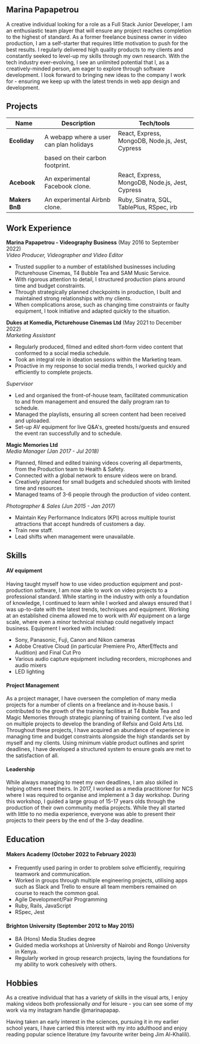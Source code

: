 ## Marina Papapetrou

A creative individual looking for a role as a Full Stack Junior Developer, I am an enthusiastic team player that will ensure any project reaches completion to the highest of standard. As a former freelance business owner in video production, I am a self-starter that requires little motivation to push for the best results. I regularly delivered high quality products to my clients and constantly seeked to level-up my skills through my own research.  With the tech industry ever-evolving, I see an unlimited potential that I, as a creatively-minded person, am eager to explore through software development. I look forward to bringing new ideas to the company I work for - ensuring we keep up with the latest trends in web app design and development.

## Projects

| Name                         | Description                             | Tech/tools                                     |
| ---------------------------- | --------------------------------------- | ---------------------------------------------- |
| **Ecoliday**                 | A webapp where a user can plan holidays | React, Express, MongoDB, Node.js, Jest, Cypress|                               
|                              | based on their carbon footprint.        |                                                |              
| **Acebook**                  | An experimental Facebook clone.         | React, Express, MongoDB, Node.js, Jest, Cypress|
| **Makers BnB**               | An experimental Airbnb clone.           | Ruby, Sinatra, SQL, TablePlus, RSpec, irb      |


## Work Experience

**Marina Papapetrou - Videography Business** (May 2016 to September 2022) <br>
_Video Producer, Videographer and Video Editor_

- Trusted supplier to a number of established businesses including Picturehouse Cinemas, T4 Bubble Tea and SAM Music Service.
- With rigorous attention to detail, I structured production plans around time and budget constraints.
- Through strategically planned checkpoints in production, I built and maintained strong relationships with my clients.
- When complications arose, such as changing time constraints or faulty equipment, I took initiative and adapted quickly to the situation.

**Dukes at Komedia, Picturehouse Cinemas Ltd** (May 2021 to December 2022) <br>
_Marketing Assistant_

- Regularly produced, filmed and edited short-form video content that conformed to a social media schedule.
- Took an integral role in ideation sessions within the Marketing team.
- Proactive in my response to social media trends, I worked quickly and efficiently to complete projects. 

_Supervisor_

- Led and organised the front-of-house team, facilitated communication to and from management and ensured the daily program ran to schedule.
- Managed the playlists, ensuring all screen content had been received and uploaded.
- Set-up AV equipment for live Q&A's, greeted hosts/guests and ensured the event ran successfully and to schedule.

**Magic Memories Ltd** <br>
_Media Manager (Jan 2017 - Jul 2018)_

- Planned, filmed and edited training videos covering all departments, from the Production team to Health & Safety.
- Connected with a global network to ensure videos were on brand.
- Creatively planned for small budgets and scheduled shoots with limited time and resources.
- Managed teams of 3-6 people through the production of video content.

_Photographer & Sales (Jun 2015 - Jan 2017)_

- Maintain Key Performance Indicators (KPI) across multiple tourist attractions that accept hundreds of customers a day.
- Train new staff.
- Lead shifts when management were unavailable.

## Skills

#### AV equipment

Having taught myself how to use video production equipment and post-production software, I am now able to work on video projects to a professional standard. While starting in the industry with only a foundation of knowledge, I continued to learn while I worked and always ensured that I was up-to-date with the latest trends, techniques and equipment. Working at an established cinema allowed me to work with AV equipment on a large scale, where even a minor technical mishap could negatively impact business. Equipment I worked with included:
- Sony, Panasonic, Fuji, Canon and Nikon cameras
- Adobe Creative Cloud (in particular Premiere Pro, AfterEffects and Audition) and Final Cut Pro
- Various audio capture equipment including recorders, microphones and audio mixers
- LED lighting

#### Project Management

As a project manager, I have overseen the completion of many media projects for a number of clients on a freelance and in-house basis. I contributed to the growth of the training facilities at T4 Bubble Tea and Magic Memories through strategic planning of training content. I've also led on multiple projects to develop the branding of Refsix and Gold Arts Ltd. Throughout these projects, I have acquired an abundance of experience in managing time and budget constraints alongside the high standards set by myself and my clients. Using minimum viable product outlines and sprint deadlines, I have developed a structured system to ensure goals are met to the satisfaction of all.

#### Leadership

While always managing to meet my own deadlines, I am also skilled in helping others meet theirs. In 2017, I worked as a media practitioner for NCS where I was required to organise and implement a 3 day workshop. During this workshop, I guided a large group of 15-17 years olds through the production of their own community media projects. While they all started with little to no media experience, everyone was able to present their projects to their peers by the end of the 3-day deadline. 

## Education

#### Makers Academy (October 2022 to February 2023)
- Frequently used paring in order to problem solve efficiently, requiring teamwork and communication.
- Worked in groups through multiple engineering projects, utilising apps such as Slack and Trello to ensure all team members remained on course to reach the common goal.
- Agile Development/Pair Programming
- Ruby, Rails, JavaScript
- RSpec, Jest

#### Brighton University (September 2012 to May 2015)

- BA (Hons) Media Studies degree
- Guided media workshops at University of Nairobi and Rongo University in Kenya.
- Regularly worked in group research projects, laying the foundations for my ability to work cohesively with others.

## Hobbies

As a creative individual that has a variety of skills in the visual arts, I enjoy making videos both professionally _and_ for leisure - you can see some of my work via my instagram handle @marinapapap. 

Having taken an early interest in the sciences, pursuing it in my earlier school years, I have carried this interest with my into adulthood and enjoy reading popular science literature (my favourite writer being Jim Al-Khalili).
